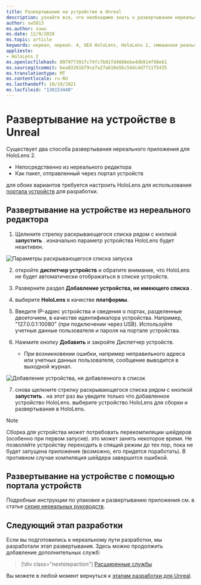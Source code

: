 ```yaml
---
title: Развертывание на устройстве в Unreal
description: узнайте все, что необходимо знать о развертывании нереальных приложений mixed reality, чтобы HoloLens 2 с помощью редактора или портала устройств.
author: sw5813
ms.author: suwu
ms.date: 12/9/2020
ms.topic: article
keywords: нереал, нереал. 4, UE4 HoloLens, HoloLens 2, смешанная реальность, развертывание на устройстве, пк, документация, гарнитура смешанной реальности, гарнитура windows mixed reality, гарнитура виртуальной реальности
appliesto:
- HoloLens 2
ms.openlocfilehash: 097977391fc74fc7b01fd4088ebe4db914f98e61
ms.sourcegitcommit: bea83261bf9ce7a27a618e5bc54dc4d7711f5435
ms.translationtype: MT
ms.contentlocale: ru-RU
ms.lasthandoff: 10/19/2021
ms.locfileid: "130153440"
---
```

# <a name="deploy-to-device-in-unreal"></a>Развертывание на устройстве в Unreal

Существует два способа развертывания нереального приложения для HoloLens 2.
* Непосредственно из нереального редактора
* Как пакет, отправленный через портал устройств

для обоих вариантов требуется настроить HoloLens для использования [портала устройств](../advanced-concepts/using-the-windows-device-portal.md) для разработки.

## <a name="deploying-to-device-from-the-unreal-editor"></a>Развертывание на устройстве из нереального редактора

1. Щелкните стрелку раскрывающегося списка рядом с кнопкой **запустить** . изначально параметр устройства HoloLens будет неактивен.

![Параметры раскрывающегося списка запуска](images/unreal/launch-dropdown.png)

2. откройте **диспетчер устройств** и обратите внимание, что HoloLens не будет автоматически отображаться в списке устройств.

3. Разверните раздел **Добавление устройства, не имеющего списка** .

4. выберите **HoloLens** в качестве **платформы**.

5. Введите IP-адрес устройства и сведения о портах, разделенные двоеточием, в качестве идентификатора устройства. Например, "127.0.0.1:10080" (при подключении через USB). Используйте учетные данные пользователя и пароля на портале устройства.

6. Нажмите кнопку **Добавить** и закройте Диспетчер устройств.
    * При возникновении ошибки, например неправильного адреса или учетных данных пользователя, сообщение выводится в выходной журнал.

![Добавление устройства, не добавленного в список](images/unreal/add-unlisted-device.png)

7. снова щелкните стрелку раскрывающегося списка рядом с кнопкой **запустить** . на этот раз вы увидите только что добавленное устройство HoloLens. выберите устройство HoloLens для сборки и развертывания в HoloLens.

>[!NOTE]
>Сборка для устройства может потребовать перекомпиляции шейдеров (особенно при первом запуске). это может занять некоторое время. Не позволяйте устройству переходить в спящий режим до тех пор, пока не будет запущена приложение (возможно, его придется поработать). В противном случае компиляция шейдера завершится ошибкой.

## <a name="deploying-to-device-via-device-portal"></a>Развертывание на устройстве с помощью портала устройств

Подробные инструкции по упаковке и развертыванию приложения см. в статье [серия нереальных руководств](tutorials/unreal-uxt-ch6.md#packaging-and-deploying-the-app-via-device-portal).

## <a name="next-development-checkpoint"></a>Следующий этап разработки

Если вы подготовились к нереальному пути разработки, мы разработали этап развертывания. Здесь можно продолжить добавление дополнительных служб:

> [!div class="nextstepaction"]
> [Расширенные службы](unreal-development-overview.md#5-adding-services)

Вы можете в любой момент вернуться к [этапам разработки для Unreal](unreal-development-overview.md#4-streaming-and-deploying-to-a-device).
